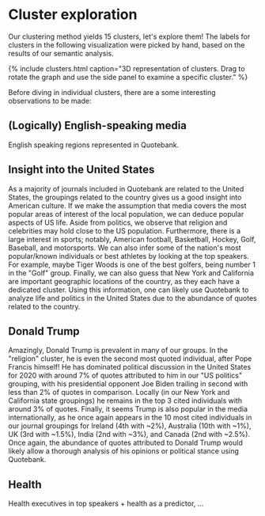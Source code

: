 # Cluster exploration

Our clustering method yields 15 clusters, let's explore them! The labels for
clusters in the following visualization were picked by hand, based on the
results of our semantic analysis.

{% include clusters.html caption="3D representation of clusters. Drag to rotate the graph and use the side panel to examine a specific cluster." %}

Before diving in individual clusters, there are a some interesting observations to be made:

## (Logically) English-speaking media
English speaking regions represented in Quotebank.

## Insight into the United States
As a majority of journals included in Quotebank are related to the United States, the groupings related to the country gives us a good insight into American culture. If we make the assumption that media covers the most popular areas of interest of the local population, we can deduce popular aspects of US life. Aside from politics, we observe that religion and celebrities may hold close to the US population. Furthermore, there is a large interest in sports; notably, American football, Basketball, Hockey, Golf, Baseball, and motorsports. We can also infer some of the nation's most popular/known individuals or best athletes by looking at the top speakers. For example, maybe Tiger Woods is one of the best golfers, being number 1 in the "Golf" group. Finally, we can also guess that New York and California are important geographic locations of the country, as they each have a dedicated cluster. Using this information, one can likely use Quotebank to analyze life and politics in the United States due to the abundance of quotes related to the country.

## Donald Trump
Amazingly, Donald Trump is prevalent in many of our groups. In the "religion" cluster, he is even the second most quoted individual, after Pope Francis himself! He has dominated political discussion in the United States for 2020 with around 7% of quotes attributed to him in our "US politics" grouping, with his presidential opponent Joe Biden trailing in second with less than 2% of quotes in comparison. Locally (in our New York and California state groupings) he remains in the top 3 cited individuals with around 3% of quotes. Finally, it seems Trump is also popular in the media internationally, as he once again appears in the 10 most cited individuals in our journal groupings for Ireland (4th with ~2%), Australia (10th with ~1%), UK (3rd with ~1.5%), India (2nd with ~3%), and Canada (2nd with ~2.5%). Once again, the abundance of quotes attributed to Donald Trump would likely allow a thorough analysis of his opinions or political stance using Quotebank.

## Health
Health executives in top speakers + health as a predictor, ...